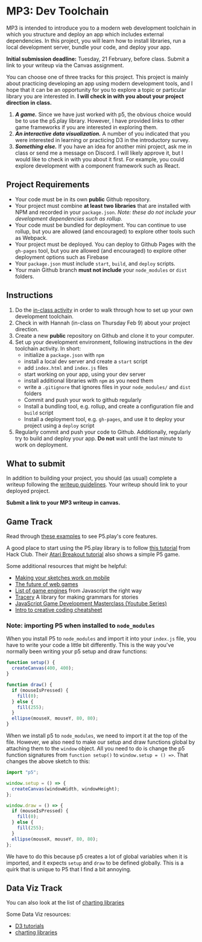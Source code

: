 # MP3: Dev Toolchain

MP3 is intended to introduce you to a modern web development toolchain in which
you structure and deploy an app which includes external dependencies. In this
project, you will learn how to install libraries, run a local development
server, bundle your code, and deploy your app.

**Initial submission deadline:** Tuesday, 21 February, before class. Submit a
link to your writeup via the Canvas assignment.

<!--
- Installing dependencies with `npm`
- Local development with `web-dev-server` (`wds`)
- Bundling with `rollup`
- Deploying your app with the `gh-pages` library -->

You can choose one of three tracks for this project. This project is mainly
about practicing developing an app using modern development tools, and I hope
that it can be an opportunity for you to explore a topic or particular library
you are interested in. **I will check in with you about your project direction
in class.**

1. **_A game._** Since we have just worked with p5, the obvious choice would be
   to use the p5.play library. However, I have provided links to other game
   frameworks if you are interested in exploring them.
2. **_An interactive data visualization._** A number of you indicated that you
   were interested in learning or practicing D3 in the introductory survey.
3. **_Something else._** If you have an idea for another mini project, ask me in
   class or send me a message on Discord. I will likely approve it, but I would
   like to check in with you about it first. For example, you could explore
   development with a component framework such as React.

## Project Requirements

- Your code must be in its own **public** Github repository.
- Your project must combine **at least two libraries** that are installed with
  NPM and recorded in your `package.json`. _Note: these do not include your
  development dependencies such as rollup._
- Your code must be bundled for deployment. You can continue to use rollup, but
  you are allowed (and encouraged) to explore other tools such as Webpack.
- Your project must be deployed. You can deploy to Github Pages with the
  `gh-pages` tool, but you are allowed (and encouraged) to explore other
  deployment options such as Firebase
- Your `package.json` must include `start`, `build`, and `deploy` scripts.
- Your main Github branch **must not include** your `node_modules` or `dist`
  folders.

## Instructions

1. Do the [in-class activity](/activities/06_toolchain.md) in order to walk
   through how to set up your own development toolchain.
2. Check in with Hannah (in-class on Thursday Feb 9) about your project
   direction.
3. Create a new **public** repository on Github and clone it to your computer.
4. Set up your development environment, following instructions in the dev
   toolchain activity. In short:
   - initialize a `package.json` with `npm`
   - install a local dev server and create a `start` script
   - add `index.html` and `index.js` files
   - start working on your app, using your dev server
   - install additional libraries with `npm` as you need them
   - write a `.gitignore` that ignores files in your `node_modules/` and `dist`
     folders
   - Commit and push your work to github regularly
   - Install a bundling tool, e.g. rollup, and create a configuration file and
     `build` script
   - Install a deployment tool, e.g. `gh-pages`, and use it to deploy your
     project using a `deploy` script
5. Regularly commit and push your code to Github. Additionally, regularly try to
   build and deploy your app. **Do not** wait until the last minute to work on
   deployment.

## What to submit

In addition to building your project, you should (as usual) complete a writeup
following the [writeup guidelines](/assignments/writeups). Your writeup should
link to your deployed project.

**Submit a link to your MP3 writeup in canvas.**

## Game Track

<!-- When working on your game, have a **win or loss condition**. -->

Read through
[these examples](https://creative-coding.decontextualize.com/making-games-with-p5-play/)
to see P5.play's core features.

A good place to start using the P5.play library is to follow
[this tutorial](https://workshops.hackclub.com/platformer/) from Hack Club.
Their [Atari Breakout tutorial](https://workshops.hackclub.com/atari_breakout/)
also shows a simple P5 game.

Some additional resources that might be helpful:

- [Making your sketches work on mobile](https://creative-coding.decontextualize.com/mobile/)
- [The future of web games](https://games.mozilla.org/)
- [List of game engines](http://jstherightway.org/#game-engines) from Javascript
  the right way
- [Tracery](https://github.com/galaxykate/tracery) A library for making grammars
  for stories
- [JavaScript Game Development Masterclass (Youtube Series)](https://www.youtube.com/playlist?list=PLYElE_rzEw_uryBrrzu2E626MY4zoXvx2)
- [Intro to creative coding cheatsheet](https://www.codecademy.com/learn/learn-p5js/modules/p5js-introduction-to-creative-coding/cheatsheet)

### Note: importing P5 when installed to `node_modules`

When you install P5 to `node_modules` and import it into your `index.js` file,
you have to write your code a little bit differently. This is the way you've
normally been writing your p5 setup and draw functions:

```js
function setup() {
  createCanvas(400, 400);
}

function draw() {
  if (mouseIsPressed) {
    fill(0);
  } else {
    fill(255);
  }
  ellipse(mouseX, mouseY, 80, 80);
}
```

When we install p5 to `node_modules`, we need to import it at the top of the
file. However, we also need to make our setup and draw functions global by
attaching them to the `window` object. All you need to do is change the p5
function signatures from `function setup()` to `window.setup = () =>`. That
changes the above sketch to this:

```js
import "p5";

window.setup = () => {
  createCanvas(windowWidth, windowHeight);
};

window.draw = () => {
  if (mouseIsPressed) {
    fill(0);
  } else {
    fill(255);
  }
  ellipse(mouseX, mouseY, 80, 80);
};
```

We have to do this because p5 creates a lot of global variables when it is
imported, and it expects `setup` and `draw` to be defined globally. This is a
quirk that is unique to P5 that I find a bit annoying.

## Data Viz Track

You can also look at the list of
[charting libraries](https://awesome.cube.dev/?tools=charts)

Some Data Viz resources:

- [D3 tutorials](https://observablehq.com/@d3/learn-d3)
- [charting libraries](https://awesome.cube.dev/?tools=charts)

<!-- ## Additional Resources

- [an introduction to NPM](https://nodejs.dev/en/learn/an-introduction-to-the-npm-package-manager/) -->
